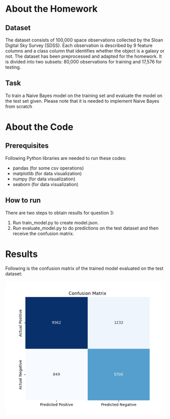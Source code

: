 # About the Homework
## Dataset
The dataset consists of 100,000 space observations collected by the Sloan Digital Sky Survey (SDSS). Each observation is described by 9 feature columns and a class column that identifies whether the object is a galaxy or not. The dataset has been preprocessed and adapted for the homework. It is divided into two subsets: 80,000 observations for training and 17,576 for testing.

## Task
To train a Naive Bayes model on the training set and evaluate the model on the test set given. Please note that it is needed to implement Naive Bayes from scratch

# About the Code
## Prerequisites
Following Python libraries are needed to run these codes:
- pandas        (for some csv operations)
- matplotlib    (for data visualization)
- numpy         (for data visualization)
- seaborn       (for data visualization)

## How to run
There are two steps to obtain results for question 3:
1. Run train_model.py to create model.json.
2. Run evaluate_model.py to do predictions on the test dataset and then receive the confusion matrix.

# Results
Following is the confusion matrix of the trained model evaluated on the test dataset:

![ConfusionMatrix](https://github.com/BurakOruk26/CS-464-Naive-Bayes/blob/main/confusion_matrix.png)
